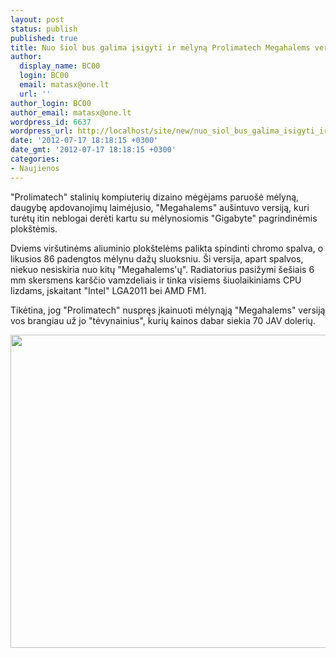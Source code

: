 ```yaml
---
layout: post
status: publish
published: true
title: Nuo šiol bus galima įsigyti ir mėlyną Prolimatech Megahalems versiją
author:
  display_name: BC00
  login: BC00
  email: matasx@one.lt
  url: ''
author_login: BC00
author_email: matasx@one.lt
wordpress_id: 6637
wordpress_url: http://localhost/site/new/nuo_siol_bus_galima_isigyti_ir_melyna_prolimatech_megahalems_versija/
date: '2012-07-17 18:18:15 +0300'
date_gmt: '2012-07-17 18:18:15 +0300'
categories:
- Naujienos
---
```

<p>
	&quot;Prolimatech&quot; stalinių kompiuterių dizaino mėgėjams paruo&scaron;ė mėlyną, daugybę apdovanojimų laimėjusio, &quot;Megahalems&quot; au&scaron;intuvo versiją, kuri turėtų itin neblogai derėti kartu su mėlynosiomis &quot;Gigabyte&quot; pagrindinėmis plok&scaron;tėmis.</p>
<p>
	Dviems vir&scaron;utinėms aliuminio plok&scaron;telėms palikta spindinti chromo spalva, o likusios 86 padengtos mėlynu dažų sluoksniu. &Scaron;i versija, apart spalvos, niekuo nesiskiria nuo kitų &quot;Megahalems&#39;ų&quot;. Radiatorius pasižymi &scaron;e&scaron;iais 6 mm skersmens kar&scaron;čio vamzdeliais ir tinka visiems &scaron;iuolaikiniams CPU lizdams, įskaitant &quot;Intel&quot; LGA2011 bei AMD FM1.</p>
<p>
	Tikėtina, jog &quot;Prolimatech&quot; nuspręs įkainuoti mėlynąją &quot;Megahalems&quot; versiją vos brangiau už jo &quot;tėvynainius&quot;, kurių kainos dabar siekia 70 JAV dolerių.</p>
<p>
	<img alt="" src="http://technews.lt/userfiles/megahalemsblue.jpg" style="width: 520px; height: 501px;" /></p>
